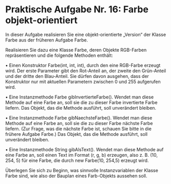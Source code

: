 # Praktische Aufgabe Nr. 16: Farbe objekt-orientiert

In dieser Aufgabe realisieren Sie eine objekt-orientierte „Version“ der Klasse Farbe aus der früheren Aufgabe Farbe.

Realisieren Sie dazu eine Klasse Farbe, deren Objekte RGB-Farben repräsentieren und die folgende Methoden enthält:

• Einen Konstruktor Farbe(int, int, int), durch den eine RGB-Farbe erzeugt wird. Der erste Parameter gibt den Rot-Anteil an, der zweite den Grün-Anteil und der dritte den Blau-Anteil. Sie dürfen davon ausgehen, dass der Konstruktor nur mit aktuellen Parametern zwischen 0 und 255 aufgerufen wird.

• Eine Instanzmethode Farbe gibInvertierteFarbe(). Wendet man diese Methode auf eine Farbe an, soll sie die zu dieser Farbe invertierte Farbe liefern. Das Objekt, das die Methode ausführt, soll unverändert bleiben.

• Eine Instanzmethode Farbe gibNaechsteFarbe(). Wendet man diese Methode auf eine Farbe an, soll sie die zu dieser Farbe nächste Farbe liefern. (Zur Frage, was die nächste Farbe ist, schauen Sie bitte in die frühere Aufgabe Farbe.) Das Objekt, das die Methode ausführt, soll unverändert bleiben.

• Eine Instanzmethode String gibAlsText(). Wendet man diese Methode auf eine Farbe an, soll einen Text im Format (r, g, b) erzeugen, also z. B. (10, 254, 5) für eine Farbe, die durch new Farbe(10, 254,5) erzeugt wird.

Überlegen Sie sich zu Beginn, was sinnvolle Instanzvariablen der Klasse Farbe sind, wie also der Bauplan eines Farb-Objekts aussehen soll.
